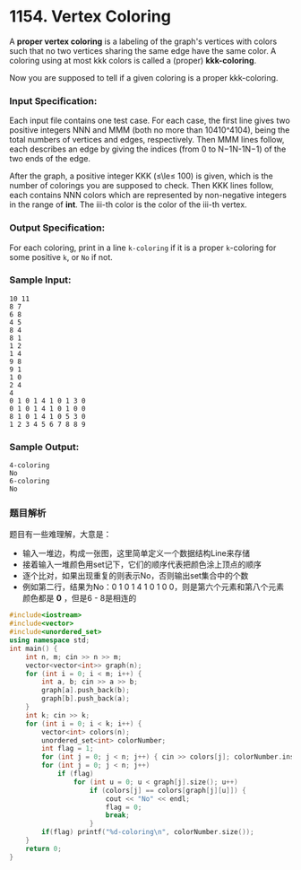# 1154. Vertex Coloring

A **proper vertex coloring** is a labeling of the graph's vertices with colors such that no two vertices sharing the same edge have the same color. A coloring using at most kkk colors is called a (proper) **kkk-coloring**.

Now you are supposed to tell if a given coloring is a proper kkk-coloring.

### Input Specification:

Each input file contains one test case. For each case, the first line gives two positive integers NNN and MMM (both no more than 10410^410​4​​), being the total numbers of vertices and edges, respectively. Then MMM lines follow, each describes an edge by giving the indices (from 0 to N−1N-1N−1) of the two ends of the edge.

After the graph, a positive integer KKK (≤\\le≤ 100) is given, which is the number of colorings you are supposed to check. Then KKK lines follow, each contains NNN colors which are represented by non-negative integers in the range of **int**. The iii-th color is the color of the iii-th vertex.

### Output Specification:

For each coloring, print in a line `k-coloring` if it is a proper `k`-coloring for some positive `k`, or `No` if not.

### Sample Input:

    10 11
    8 7
    6 8
    4 5
    8 4
    8 1
    1 2
    1 4
    9 8
    9 1
    1 0
    2 4
    4
    0 1 0 1 4 1 0 1 3 0
    0 1 0 1 4 1 0 1 0 0
    8 1 0 1 4 1 0 5 3 0
    1 2 3 4 5 6 7 8 8 9

### Sample Output:

    4-coloring
    No
    6-coloring
    No

### 题目解析

题目有一些难理解，大意是：

- 输入一堆边，构成一张图，这里简单定义一个数据结构Line来存储
- 接着输入一堆颜色用set记下，它们的顺序代表把颜色涂上顶点的顺序
- 逐个比对，如果出现重复的则表示No，否则输出set集合中的个数
- 例如第二行，结果为No：0 1 0 1 4 1 0 1 0 0，则是第六个元素和第八个元素颜色都是 **0** ，但是6 - 8是相连的

```C++
#include<iostream>
#include<vector>
#include<unordered_set>
using namespace std;
int main() {
	int n, m; cin >> n >> m;
	vector<vector<int>> graph(n);
	for (int i = 0; i < m; i++) {
		int a, b; cin >> a >> b;
		graph[a].push_back(b);
		graph[b].push_back(a);
	}
	int k; cin >> k;
	for (int i = 0; i < k; i++) {
		vector<int> colors(n);
		unordered_set<int> colorNumber;
		int flag = 1;
		for (int j = 0; j < n; j++) { cin >> colors[j]; colorNumber.insert(colors[j]); }
		for (int j = 0; j < n; j++)
			if (flag)
				for (int u = 0; u < graph[j].size(); u++)
					if (colors[j] == colors[graph[j][u]]) {
						cout << "No" << endl;
						flag = 0;
						break;
					}
		if(flag) printf("%d-coloring\n", colorNumber.size());
	}
	return 0;
}
```